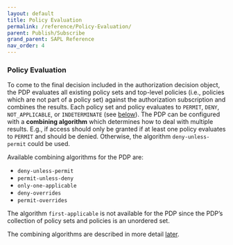 ```yaml
---
layout: default
title: Policy Evaluation
permalink: /reference/Policy-Evaluation/
parent: Publish/Subscribe
grand_parent: SAPL Reference
nav_order: 4
---
```


### Policy Evaluation

To come to the final decision included in the authorization decision object, the PDP evaluates all existing policy sets and top-level policies (i.e., policies which are not part of a policy set) against the authorization subscription and combines the results. Each policy set and policy evaluates to `PERMIT`, `DENY`, `NOT_APPLICABLE`, or `INDETERMINATE` (see [below](#evaluation)). The PDP can be configured with a **combining algorithm** which determines how to deal with multiple results. E.g., if access should only be granted if at least one policy evaluates to `PERMIT` and should be denied. Otherwise, the algorithm `deny-unless-permit` could be used.

Available combining algorithms for the PDP are:

- `deny-unless-permit`
- `permit-unless-deny`
- `only-one-applicable`
- `deny-overrides`
- `permit-overrides`

The algorithm `first-applicable` is not available for the PDP since the PDP’s collection of policy sets and policies is an unordered set.

The combining algorithms are described in more detail [later](#combining-algorithms).